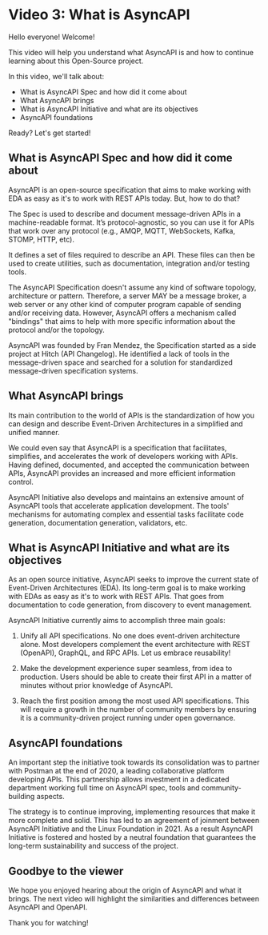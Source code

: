 # Video 3: What is AsyncAPI
 
Hello everyone! Welcome!
		
This video will help you understand what AsyncAPI is and how to continue learning about this Open-Source project. 

In this video, we'll talk about:

 - What is AsyncAPI Spec and how did it come about
 - What AsyncAPI brings
 - What is AsyncAPI Initiative and what are its objectives
 - AsyncAPI foundations 

 Ready? Let's get started!

## What is AsyncAPI Spec and how did it come about

AsyncAPI is an open-source specification that aims to make working with EDA as easy as it's to work with REST APIs today. But, how to do that?

The Spec is used to describe and document message-driven APIs in a machine-readable format. It’s protocol-agnostic, so you can use it for APIs that work over any protocol (e.g., AMQP, MQTT, WebSockets, Kafka, STOMP, HTTP, etc).

It defines a set of files required to describe an API. These files can then be used to create utilities, such as documentation, integration and/or testing tools.

The AsyncAPI Specification doesn't assume any kind of software topology, architecture or pattern. Therefore, a server MAY be a message broker, a web server or any other kind of computer program capable of sending and/or receiving data. However, AsyncAPI offers a mechanism called "bindings" that aims to help with more specific information about the protocol and/or the topology.

AsyncAPI was founded by Fran Mendez, the Specification started as a side project at Hitch (API Changelog). He identified a lack of tools in the message-driven space and searched for a solution for standardized message-driven specification systems. 

 ## What AsyncAPI brings

Its main contribution to the world of APIs is the standardization of how you can design and describe Event-Driven Architectures in a simplified and unified manner.

We could even say that AsyncAPI is a specification that facilitates, simplifies, and accelerates the work of developers working with APIs. Having defined, documented, and accepted the communication between APIs, AsyncAPI provides an increased and more efficient information control.

AsyncAPI Initiative also develops and maintains an extensive amount of AsyncAPI tools that accelerate application development. The tools' mechanisms for automating complex and essential tasks facilitate code generation, documentation generation, validators, etc. 

## What is AsyncAPI Initiative and what are its objectives

As an open source initiative, AsyncAPI seeks to improve the current state of Event-Driven Architectures (EDA). Its long-term goal is to make working with EDAs as easy as it's to work with REST APIs. That goes from documentation to code generation, from discovery to event management.

AsyncAPI Initiative currently aims to accomplish three main goals:

1. Unify all API specifications. No one does event-driven architecture alone. Most developers complement the event architecture with REST (OpenAPI), GraphQL, and RPC APIs. Let us embrace reusability!

2. Make the development experience super seamless, from idea to production. Users should be able to create their first API in a matter of minutes without prior knowledge of AsyncAPI.

3. Reach the first position among the most used API specifications. This will require a growth in the number of community members by ensuring it is a community-driven project running under open governance.

## AsyncAPI foundations

An important step the initiative took towards its consolidation was to partner with Postman at the end of 2020, a leading collaborative platform developing APIs. This partnership allows investment in a dedicated department working full time on AsyncAPI spec, tools and community-building aspects.

The strategy is to continue improving, implementing resources that make it more complete and solid. This has led to an agreement of joinment between AsyncAPI Initiative and the Linux Foundation in 2021. As a result AsyncAPI Initiative is fostered and hosted by a neutral foundation that guarantees the long-term sustainability and success of the project. 

## Goodbye to the viewer

We hope you enjoyed hearing about the origin of AsyncAPI and what it brings. The next video will highlight the similarities and differences between AsyncAPI and OpenAPI.

Thank you for watching!
